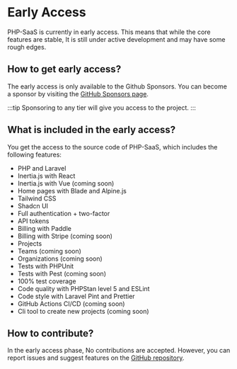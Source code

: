 # Early Access

PHP-SaaS is currently in early access. This means that while the core features are stable, It is still under active development and may have some rough edges.

## How to get early access?

The early access is only available to the Github Sponsors. You can become a sponsor by visiting the [GitHub Sponsors page](https://github.com/sponsors/saeedvaziry).

:::tip
Sponsoring to any tier will give you access to the project.
:::

## What is included in the early access?

You get the access to the source code of PHP-SaaS, which includes the following features:

- PHP and Laravel
- Inertia.js with React
- Inertia.js with Vue (coming soon)
- Home pages with Blade and Alpine.js
- Tailwind CSS
- Shadcn UI
- Full authentication + two-factor
- API tokens
- Billing with Paddle
- Billing with Stripe (coming soon)
- Projects
- Teams (coming soon)
- Organizations (coming soon)
- Tests with PHPUnit
- Tests with Pest (coming soon)
- 100% test coverage
- Code quality with PHPStan level 5 and ESLint
- Code style with Laravel Pint and Prettier
- GitHub Actions CI/CD (coming soon)
- Cli tool to create new projects (coming soon)

## How to contribute?

In the early access phase, No contributions are accepted. However, you can report issues and suggest features on the [GitHub repository](https://github.com/php-saas/php-saas/issues).
